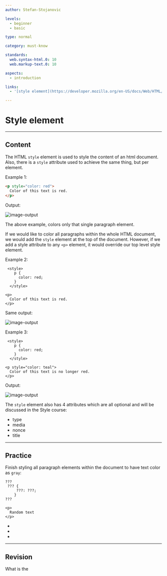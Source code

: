 ```yaml
---
author: Stefan-Stojanovic

levels:
  - beginner
  - basic

type: normal

category: must-know

standards:
  web.syntax-html.0: 10
  web.markup-text.0: 10

aspects:
  - introduction

links:
  - '[style element](https://developer.mozilla.org/en-US/docs/Web/HTML/Element/style){documentation}'

---
```

# Style element

---
## Content

The HTML `style` element is used to style the content of an html document. Also, there is a `style` attribute used to achieve the same thing, but per element.

Example 1:
```html
<p style="color: red"> 
  Color of this text is red.
</p>
```
Output:

![image-output](https://img.enkipro.com/b199c00475956669e57f76ba58a0f654.png)

The above example, colors only that single paragraph element. 

If we would like to color all paragraphs within the whole HTML document, we would add the `style` element at the top of the document.
However, if we add a style attribute to any `<p>` element, it would override our top level style element.

Example 2:
```
 <style>
    p {
      color: red;
    }
  </style> 
  
<p> 
  Color of this text is red.
</p>
```
Same output:

![image-output](https://img.enkipro.com/b199c00475956669e57f76ba58a0f654.png)

Example 3:
```
 <style>
    p {
      color: red;
    }
  </style> 
  
<p style="color: teal"> 
  Color of this text is no longer red.
</p>
```
Output:

![image-output](https://img.enkipro.com/f8368ff87a3b2541e7bc9b23f550f501.png)

The `style` element also has 4 attributes which are all optional and will be discussed in the Style course:
  - type
  - media
  - nonce
  - title

---
## Practice

Finish styling all paragraph elements within the document to have text color as `gray`:

```
???
 ??? {
     ???: ???;
    }
??? 
  
<p> 
  Random text
</p>
```

* <style>
* p
* color
* gray
* </style>
* <paragraph>
* </paragraph>

---
## Revision

What is the <style> element used for?

???

* to style the content of an html document.
* only to color the text of a paragraph element.
* to resize the document to a specific size.
* to include important information about the author of the document
